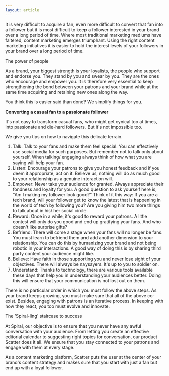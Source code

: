 ```yaml
---
layout: article
---
```


It is very difficult to acquire a fan, even more difficult to convert that fan into a follower but it is most difficult to keep a follower interested in your brand over a long period of time. Where most traditional marketing mediums have faltered, content marketing emerges triumphant. Using the right content marketing initiatives it is easier to hold the interest levels of your followers in your brand over a long period of time. 

The power of people

As a brand, your biggest strength is your loyalists, the people who support and endorse you. They stand by you and swear by you. They are the ones who encourage and empower you. It is therefore very essential to keep strengthening the bond between your patrons and your brand while at the same time acquiring and retaining new ones along the way.

You think this is easier said than done? We simplify things for you.

**Converting a casual fan to a passionate follower**

It's not easy to transform casual fans, who might get cynical too at times, into passionate and die-hard followers. But it's not impossible too.

We give you tips on how to navigate this delicate terrain.

1. Talk: Talk to your fans and make them feel special. You can effectively use social media for such purposes. But remember not to talk only about yourself. When talking/ engaging always think of how what you are saying will help your fan.
2. Listen: Encourage your patrons to give you honest feedback and if you deem it appropriate, act on it. Believe us, nothing will do as much good to your relationship as a genuine interaction will.
3. Empower: Never take your audience for granted. Always appreciate their fondness and loyalty for you. A good question to ask yourself here is, "Am I making my follower look good?" Think of it this way: If you are a tech brand, will your follower get to know the latest that is happening in the world of tech by following you? Are you giving him two more things to talk about in his/ her social circle.   
4. Reward: Once in a while, it's good to reward your patrons. A little contest will only do you good and end up gratifying your fans. And who doesn't like surprise gifts?
5. Befriend: There will come a stage when your fans will no longer be fans. You must learn to befriend them and add another dimension to your relationship. You can do this by humanizing your brand and not being robotic in your interactions. A good way of doing this is by sharing third party content your audience might like.
6. Believe: Have faith in those supporting you and never lose sight of your objectives. There will always be naysayers. It's up to you to soldier on.
7. Understand: Thanks to technology, there are various tools available these days that help you in understanding your audiences better. Doing this will ensure that your communication is not lost out on them.

There is no particular order in which you must follow the above steps. As your brand keeps growing, you must make sure that all of the above co-exist. Besides, engaging with patrons is an iterative process. In keeping with how they react, you too must evolve and innovate.

The 'Spiral-ling' staircase to success

At Spiral, our objective is to ensure that you never have any awful conversation with your audience. From letting you create an effective editorial calendar to suggesting right topics for conversation, our product Scatter does it all. We ensure that you stay connected to your patrons and engage with them at every stage.

As a content marketing platform, Scatter puts the user at the center of your brand's content strategy and makes sure that you start with just a fan but end up with a loyal follower.